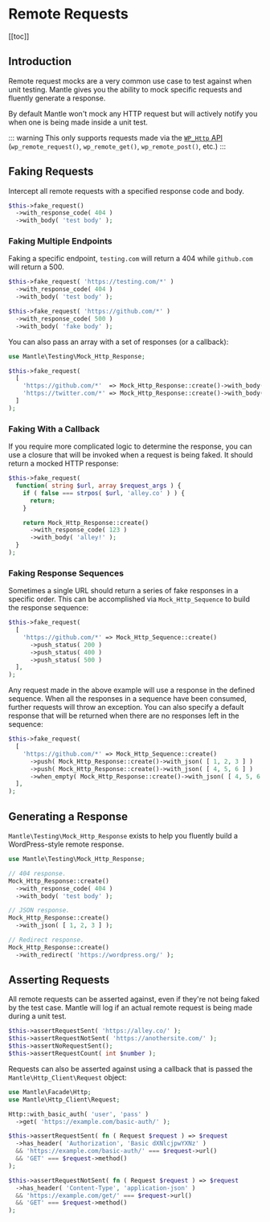 # Remote Requests

[[toc]]

## Introduction

Remote request mocks are a very common use case to test against when unit
testing. Mantle gives you the ability to mock specific requests and fluently
generate a response.

By default Mantle won't mock any HTTP request but will actively notify you when
one is being made inside a unit test.

::: warning
This only supports requests made via the [`WP_Http`
API](https://developer.wordpress.org/reference/functions/wp_remote_request/)
(`wp_remote_request()`, `wp_remote_get()`, `wp_remote_post()`, etc.)
:::

## Faking Requests

Intercept all remote requests with a specified response code and body.

```php
$this->fake_request()
  ->with_response_code( 404 )
  ->with_body( 'test body' );
```

### Faking Multiple Endpoints

Faking a specific endpoint, `testing.com` will return a 404 while `github.com`
will return a 500.

```php
$this->fake_request( 'https://testing.com/*' )
  ->with_response_code( 404 )
  ->with_body( 'test body' );

$this->fake_request( 'https://github.com/*' )
  ->with_response_code( 500 )
  ->with_body( 'fake body' );
```

You can also pass an array with a set of responses (or a callback):

```php
use Mantle\Testing\Mock_Http_Response;

$this->fake_request(
  [
    'https://github.com/*'  => Mock_Http_Response::create()->with_body( 'github' ),
    'https://twitter.com/*' => Mock_Http_Response::create()->with_body( 'twitter' ),
  ]
);
```

### Faking With a Callback

If you require more complicated logic to determine the response, you can use a
closure that will be invoked when a request is being faked. It should return a
mocked HTTP response:

```php
$this->fake_request(
  function( string $url, array $request_args ) {
    if ( false === strpos( $url, 'alley.co' ) ) {
      return;
    }

    return Mock_Http_Response::create()
      ->with_response_code( 123 )
      ->with_body( 'alley!' );
  }
);
```

### Faking Response Sequences

Sometimes a single URL should return a series of fake responses in a specific
order. This can be accomplished via `Mock_Http_Sequence` to build the response
sequence:

```php
$this->fake_request(
  [
    'https://github.com/*' => Mock_Http_Sequence::create()
      ->push_status( 200 )
      ->push_status( 400 )
      ->push_status( 500 )
  ],
);
```

Any request made in the above example will use a response in the defined
sequence. When all the responses in a sequence have been consumed, further
requests will throw an exception. You can also specify a default response that
will be returned when there are no responses left in the sequence:

```php
$this->fake_request(
  [
    'https://github.com/*' => Mock_Http_Sequence::create()
      ->push( Mock_Http_Response::create()->with_json( [ 1, 2, 3 ] )
      ->push( Mock_Http_Response::create()->with_json( [ 4, 5, 6 ] )
      ->when_empty( Mock_Http_Response::create()->with_json( [ 4, 5, 6 ] )
  ],
);
```

## Generating a Response

`Mantle\Testing\Mock_Http_Response` exists to help you fluently build
a WordPress-style remote response.

```php
use Mantle\Testing\Mock_Http_Response;

// 404 response.
Mock_Http_Response::create()
  ->with_response_code( 404 )
  ->with_body( 'test body' );

// JSON response.
Mock_Http_Response::create()
  ->with_json( [ 1, 2, 3 ] );

// Redirect response.
Mock_Http_Response::create()
  ->with_redirect( 'https://wordpress.org/' );
```

## Asserting Requests

All remote requests can be asserted against, even if they're not being faked by
the test case. Mantle will log if an actual remote request is being made
during a unit test.

```php
$this->assertRequestSent( 'https://alley.co/' );
$this->assertRequestNotSent( 'https://anothersite.com/' );
$this->assertNoRequestSent();
$this->assertRequestCount( int $number );
```

Requests can also be asserted against using a callback that is passed the `Mantle\Http_Client\Request` object:

```php
use Mantle\Facade\Http;
use Mantle\Http_Client\Request;

Http::with_basic_auth( 'user', 'pass' )
  ->get( 'https://example.com/basic-auth/' );

$this->assertRequestSent( fn ( Request $request ) => $request
  ->has_header( 'Authorization', 'Basic dXNlcjpwYXNz' )
  && 'https://example.com/basic-auth/' === $request->url()
  && 'GET' === $request->method()
);

$this->assertRequestNotSent( fn ( Request $request ) => $request
  ->has_header( 'Content-Type', 'application-json' )
  && 'https://example.com/get/' === $request->url()
  && 'GET' === $request->method()
);
```

